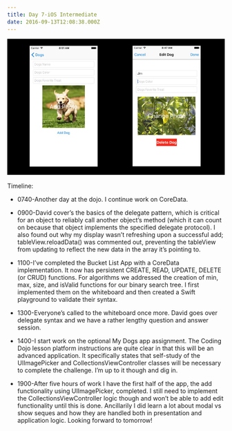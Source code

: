```yaml
---
title: Day 7-iOS Intermediate
date: 2016-09-13T12:08:38.000Z
---
```

![Day 7](/assets/images/day7.jpg)

Timeline:

* 0740-Another day at the dojo.  I continue work on CoreData.
* 0900-David cover’s the basics of the delegate pattern, which is critical for an object to reliably call another object’s method (which it can count on because that object implements the specified delegate protocol).  I also found out why my display wasn’t refreshing upon a successful add; tableView.reloadData() was commented out, preventing the tableView from updating to reflect the new data in the array it’s pointing to.

* 1100-I’ve completed the Bucket List App with a CoreData implementation.  It now has persistent CREATE, READ, UPDATE, DELETE (or CRUD) functions.  For algorithms we addressed the creation of min, max, size, and isValid functions for our binary search tree.  I first implemented them on the whiteboard and then created a Swift playground to validate their syntax.
* 1300-Everyone’s called to the whiteboard once more.  David goes over delegate syntax and we have a rather lengthy question and answer session. 
* 1400-I start work on the optional My Dogs app assignment.  The Coding Dojo lesson platform instructions are quite clear in that this will be an advanced application.  It specifically states that self-study of the UIImagePicker and CollectionsViewController classes will be necessary to complete the challenge. I’m up to it though and dig in.
* 1900-After five hours of work I have the first half of the app, the add functionality using UIImagePicker, completed.  I still need to implement the CollectionsViewController logic though and won’t be able to add edit functionality until this is done.  Ancillarily I did learn a lot about modal vs show seques and how they are handled both in presentation and application logic.  Looking forward to tomorrow!
